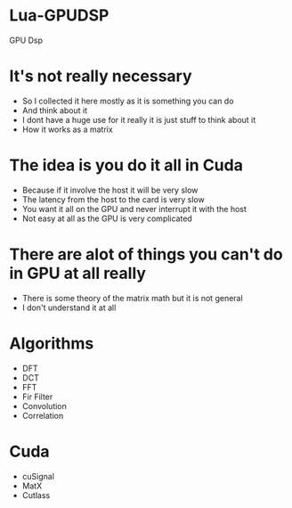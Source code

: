 # Lua-GPUDSP
GPU Dsp

# It's not really necessary
* So I collected it here mostly as it is something you can do
* And think about it
* I dont have a huge use for it really it is just stuff to think about it
* How it works as a matrix

# The idea is you do it all in Cuda
* Because if it involve the host it will be very slow
* The latency from the host to the card is very slow 
* You want it all on the GPU and never interrupt it with the host
* Not easy at all as the GPU is very complicated 

# There are alot of things you can't do in GPU at all really
* There is some theory of the matrix math but it is not general
* I don't understand it at all

# Algorithms
* DFT
* DCT
* FFT
* Fir Filter
* Convolution
* Correlation

# Cuda
* cuSignal
* MatX
* Cutlass
 
